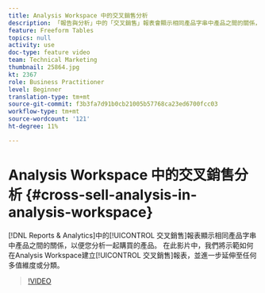```yaml
---
title: Analysis Workspace 中的交叉銷售分析
description: 「報告與分析」中的「交叉銷售」報表會顯示相同產品字串中產品之間的關係，以便您分析一起購買的產品。 在此影片中，我們向您展示如何在Analysis Workspace建立「交叉銷售」報表，並進一步延伸至任何多值維度或分類。
feature: Freeform Tables
topics: null
activity: use
doc-type: feature video
team: Technical Marketing
thumbnail: 25864.jpg
kt: 2367
role: Business Practitioner
level: Beginner
translation-type: tm+mt
source-git-commit: f3b3fa7d91b0cb21005b57768ca23ed6700fcc03
workflow-type: tm+mt
source-wordcount: '121'
ht-degree: 11%

---
```



# Analysis Workspace 中的交叉銷售分析 {#cross-sell-analysis-in-analysis-workspace}

[!DNL Reports & Analytics]中的[!UICONTROL 交叉銷售]報表顯示相同產品字串中產品之間的關係，以便您分析一起購買的產品。 在此影片中，我們將示範如何在Analysis Workspace建立[!UICONTROL 交叉銷售]報表，並進一步延伸至任何多值維度或分類。

>[!VIDEO](https://video.tv.adobe.com/v/25864/?quality=12)
